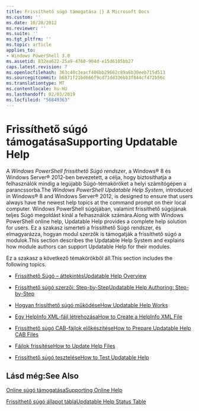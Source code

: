 ```yaml
---
title: Frissíthető súgó támogatása |} A Microsoft Docs
ms.custom: ''
ms.date: 10/28/2012
ms.reviewer: ''
ms.suite: ''
ms.tgt_pltfrm: ''
ms.topic: article
applies_to:
- Windows PowerShell 3.0
ms.assetid: 832ea622-25a9-4760-904d-e15d6105bb27
caps.latest.revision: 7
ms.openlocfilehash: 363c40c3eacf406bb29662c89a6b30eeb715d513
ms.sourcegitcommit: b6871f21bd666f9cd71dd336bb3f844cf472b56c
ms.translationtype: MT
ms.contentlocale: hu-HU
ms.lasthandoff: 02/03/2019
ms.locfileid: "56849363"
---
```

# <a name="supporting-updatable-help"></a><span data-ttu-id="bb03d-102">Frissíthető súgó támogatása</span><span class="sxs-lookup"><span data-stu-id="bb03d-102">Supporting Updatable Help</span></span>

<span data-ttu-id="bb03d-103">A *Windows PowerShell frissíthető Súgó rendszer*, a Windows® 8 és Windows Server® 2012-ben bevezetett, a célja, hogy biztosíthatja a felhasználók mindig a legújabb Súgó-témaköröket a helyi számítógépen a parancssorba.</span><span class="sxs-lookup"><span data-stu-id="bb03d-103">The *Windows PowerShell Updatable Help System*, introduced in Windows® 8 and Windows Server® 2012, is designed to ensure that users always have the newest help topics at the command prompt on their local computer.</span></span> <span data-ttu-id="bb03d-104">Windows PowerShell súgójában, valamint frissíthető súgójának teljes Súgó megoldást kínál a felhasználók számára.</span><span class="sxs-lookup"><span data-stu-id="bb03d-104">Along with Windows PowerShell online help, Updatable Help provides a complete help solution for users.</span></span> <span data-ttu-id="bb03d-105">Ez a szakasz ismerteti a frissíthető Súgó rendszer, és elmagyarázza, hogyan modul szerzők is támogatják a frissíthető súgó a modulok.</span><span class="sxs-lookup"><span data-stu-id="bb03d-105">This section describes the Updatable Help System and explains how module authors can support Updatable Help for their modules.</span></span>

<span data-ttu-id="bb03d-106">Ez a szakasz a következő témakörökből áll.</span><span class="sxs-lookup"><span data-stu-id="bb03d-106">This section includes the following topics.</span></span>

- [<span data-ttu-id="bb03d-107">Frissíthető Súgó – áttekintés</span><span class="sxs-lookup"><span data-stu-id="bb03d-107">Updatable Help Overview</span></span>](./updatable-help-overview.md)

- [<span data-ttu-id="bb03d-108">Frissíthető súgó szerzői: Step-by-Step</span><span class="sxs-lookup"><span data-stu-id="bb03d-108">Updatable Help Authoring: Step-by-Step</span></span>](./updatable-help-authoring-step-by-step.md)

- [<span data-ttu-id="bb03d-109">Hogyan frissíthető súgó működése</span><span class="sxs-lookup"><span data-stu-id="bb03d-109">How Updatable Help Works</span></span>](./how-updatable-help-works.md)

- [<span data-ttu-id="bb03d-110">Egy HelpInfo XML-fájl létrehozása</span><span class="sxs-lookup"><span data-stu-id="bb03d-110">How to Create a HelpInfo XML File</span></span>](./how-to-create-a-helpinfo-xml-file.md)

- [<span data-ttu-id="bb03d-111">Frissíthető súgó CAB-fájlok előkészítése</span><span class="sxs-lookup"><span data-stu-id="bb03d-111">How to Prepare Updatable Help CAB Files</span></span>](./how-to-prepare-updatable-help-cab-files.md)

- [<span data-ttu-id="bb03d-112">Fájlok frissítése</span><span class="sxs-lookup"><span data-stu-id="bb03d-112">How to Update Help Files</span></span>](./how-to-update-help-files.md)

- [<span data-ttu-id="bb03d-113">Frissíthető súgó tesztelése</span><span class="sxs-lookup"><span data-stu-id="bb03d-113">How to Test Updatable Help</span></span>](./how-to-test-updatable-help.md)

## <a name="see-also"></a><span data-ttu-id="bb03d-114">Lásd még:</span><span class="sxs-lookup"><span data-stu-id="bb03d-114">See Also</span></span>

[<span data-ttu-id="bb03d-115">Online súgó támogatása</span><span class="sxs-lookup"><span data-stu-id="bb03d-115">Supporting Online Help</span></span>](./supporting-online-help.md)

[<span data-ttu-id="bb03d-116">Frissíthető súgó állapot tábla</span><span class="sxs-lookup"><span data-stu-id="bb03d-116">Updatable Help Status Table</span></span>](https://www.microsoft.com/en-us/itpro/windows)